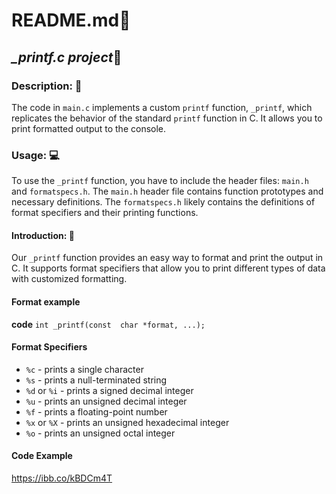 # README.md:notebook:
## *_printf.c project*:memo:

### Description: :book:
The code in `main.c` implements a custom `printf` function, `_printf`, which replicates the behavior of the standard `printf` function in C. It allows you to print formatted output to the console.

### Usage: :computer:
 To use the `_printf` function, you have to include the header files: `main.h` and `formatspecs.h`. The `main.h` header file contains function prototypes and necessary definitions. The `formatspecs.h` likely contains the definitions of format specifiers and their printing functions.

#### Introduction: :dart:
Our `_printf` function provides an easy way to format and print the output in C. It supports format specifiers that allow you to print different types of data with customized formatting.

#### Format example
 **code**
`int _printf(const  char *format, ...);`

#### Format Specifiers

-   `%c` - prints a single character
-   `%s` - prints a null-terminated string
-   `%d` or `%i` - prints a signed decimal integer
-   `%u` - prints an unsigned decimal integer
-   `%f` - prints a floating-point number
-   `%x` or `%X` - prints an unsigned hexadecimal integer
-   `%o` - prints an unsigned octal integer

#### Code Example
https://ibb.co/kBDCm4T
<!--stackedit_data:
eyJoaXN0b3J5IjpbLTEyNTY0MjgzMywxODAxNzgyNTUxLDIxMz
A0ODM0MjQsNTE5NDc1NTg1LC0xMzExNjY5Nzg1LC0xMjA5MzQ1
NTQ3LC02NDgxNjYyNDRdfQ==
-->